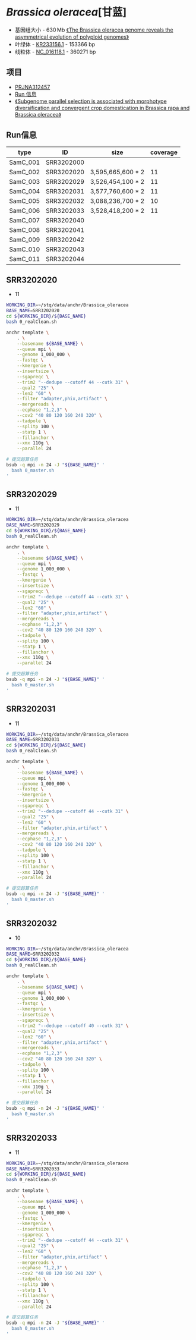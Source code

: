 # *Brassica oleracea*[甘蓝]
+ 基因组大小 - 630 Mb [《The Brassica oleracea genome reveals the asymmetrical evolution of polyploid genomes》](https://www.nature.com/articles/ncomms4930)
+ 叶绿体 - [KR233156.1](https://www.ncbi.nlm.nih.gov/nuccore/KR233156.1) - 153366 bp
+ 线粒体 - [NC_016118.1](https://www.ncbi.nlm.nih.gov/nuccore/NC_016118.1) - 360271 bp

## 项目
+ [PRJNA312457](https://www.ncbi.nlm.nih.gov/bioproject/PRJNA312457)
+ [Run 信息](https://trace.ncbi.nlm.nih.gov/Traces/study/?acc=PRJNA312457&go=go)
+ [《Subgenome parallel selection is associated with morphotype diversification and convergent crop domestication in Brassica rapa and Brassica oleracea》](http://agri.ckcest.cn/ass/NK002-20160919001.pdf)

## Run信息
| type | ID | size | coverage |
| --- | --- | --- | --- |
| SamC_001 | SRR3202000 |
| SamC_002 | SRR3202020 | 3,595,665,600 * 2 | 11 |
| SamC_003 | SRR3202029 | 3,526,454,100 * 2 | 11 |
| SamC_004 | SRR3202031 | 3,577,760,600 * 2 | 11 |
| SamC_005 | SRR3202032 | 3,088,236,700 * 2 | 10 |
| SamC_006 | SRR3202033 | 3,528,418,200 * 2 | 11 |
| SamC_007 | SRR3202040 | 
| SamC_008 | SRR3202041 | 
| SamC_009 | SRR3202042 | 
| SamC_010 | SRR3202043 | 
| SamC_011 | SRR3202044 |

## SRR3202020
+ 11
```bash
WORKING_DIR=~/stq/data/anchr/Brassica_oleracea
BASE_NAME=SRR3202020
cd ${WORKING_DIR}/${BASE_NAME}
bash 0_realClean.sh

anchr template \
    . \
    --basename ${BASE_NAME} \
    --queue mpi \
    --genome 1_000_000 \
    --fastqc \
    --kmergenie \
    --insertsize \
    --sgapreqc \
    --trim2 "--dedupe --cutoff 44 --cutk 31" \
    --qual2 "25" \
    --len2 "60" \
    --filter "adapter,phix,artifact" \
    --mergereads \
    --ecphase "1,2,3" \
    --cov2 "40 80 120 160 240 320" \
    --tadpole \
    --splitp 100 \
    --statp 1 \
    --fillanchor \
    --xmx 110g \
    --parallel 24

# 提交超算任务
bsub -q mpi -n 24 -J "${BASE_NAME}" '
  bash 0_master.sh
'
```

## SRR3202029
+ 11
```bash
WORKING_DIR=~/stq/data/anchr/Brassica_oleracea
BASE_NAME=SRR3202029
cd ${WORKING_DIR}/${BASE_NAME}
bash 0_realClean.sh

anchr template \
    . \
    --basename ${BASE_NAME} \
    --queue mpi \
    --genome 1_000_000 \
    --fastqc \
    --kmergenie \
    --insertsize \
    --sgapreqc \
    --trim2 "--dedupe --cutoff 44 --cutk 31" \
    --qual2 "25" \
    --len2 "60" \
    --filter "adapter,phix,artifact" \
    --mergereads \
    --ecphase "1,2,3" \
    --cov2 "40 80 120 160 240 320" \
    --tadpole \
    --splitp 100 \
    --statp 1 \
    --fillanchor \
    --xmx 110g \
    --parallel 24

# 提交超算任务
bsub -q mpi -n 24 -J "${BASE_NAME}" '
  bash 0_master.sh
'
```

## SRR3202031
+ 11
```bash
WORKING_DIR=~/stq/data/anchr/Brassica_oleracea
BASE_NAME=SRR3202031
cd ${WORKING_DIR}/${BASE_NAME}
bash 0_realClean.sh

anchr template \
    . \
    --basename ${BASE_NAME} \
    --queue mpi \
    --genome 1_000_000 \
    --fastqc \
    --kmergenie \
    --insertsize \
    --sgapreqc \
    --trim2 "--dedupe --cutoff 44 --cutk 31" \
    --qual2 "25" \
    --len2 "60" \
    --filter "adapter,phix,artifact" \
    --mergereads \
    --ecphase "1,2,3" \
    --cov2 "40 80 120 160 240 320" \
    --tadpole \
    --splitp 100 \
    --statp 1 \
    --fillanchor \
    --xmx 110g \
    --parallel 24

# 提交超算任务
bsub -q mpi -n 24 -J "${BASE_NAME}" '
  bash 0_master.sh
'
```

## SRR3202032
+ 10
```bash
WORKING_DIR=~/stq/data/anchr/Brassica_oleracea
BASE_NAME=SRR3202032
cd ${WORKING_DIR}/${BASE_NAME}
bash 0_realClean.sh

anchr template \
    . \
    --basename ${BASE_NAME} \
    --queue mpi \
    --genome 1_000_000 \
    --fastqc \
    --kmergenie \
    --insertsize \
    --sgapreqc \
    --trim2 "--dedupe --cutoff 40 --cutk 31" \
    --qual2 "25" \
    --len2 "60" \
    --filter "adapter,phix,artifact" \
    --mergereads \
    --ecphase "1,2,3" \
    --cov2 "40 80 120 160 240 320" \
    --tadpole \
    --splitp 100 \
    --statp 1 \
    --fillanchor \
    --xmx 110g \
    --parallel 24

# 提交超算任务
bsub -q mpi -n 24 -J "${BASE_NAME}" '
  bash 0_master.sh
'
```

## SRR3202033
+ 11
```bash
WORKING_DIR=~/stq/data/anchr/Brassica_oleracea
BASE_NAME=SRR3202033
cd ${WORKING_DIR}/${BASE_NAME}
bash 0_realClean.sh

anchr template \
    . \
    --basename ${BASE_NAME} \
    --queue mpi \
    --genome 1_000_000 \
    --fastqc \
    --kmergenie \
    --insertsize \
    --sgapreqc \
    --trim2 "--dedupe --cutoff 44 --cutk 31" \
    --qual2 "25" \
    --len2 "60" \
    --filter "adapter,phix,artifact" \
    --mergereads \
    --ecphase "1,2,3" \
    --cov2 "40 80 120 160 240 320" \
    --tadpole \
    --splitp 100 \
    --statp 1 \
    --fillanchor \
    --xmx 110g \
    --parallel 24

# 提交超算任务
bsub -q mpi -n 24 -J "${BASE_NAME}" '
  bash 0_master.sh
'
```
